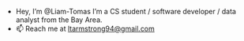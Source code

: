 - Hey, I’m @Liam-Tomas
  I’m a CS student / software developer / data analyst from the Bay Area.
- 📫 Reach me at ltarmstrong94@gmail.com

<!---
Liam-Tomas/Liam-Tomas is a ✨ special ✨ repository because its `README.md` (this file) appears on your GitHub profile.
You can click the Preview link to take a look at your changes.
--->
